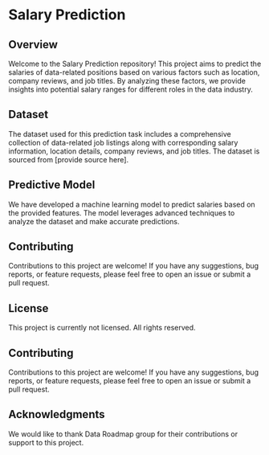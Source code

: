 # Salary Prediction
## Overview
Welcome to the Salary Prediction repository! This project aims to predict the salaries of data-related positions based on various factors such as location, company reviews, and job titles. By analyzing these factors, we provide insights into potential salary ranges for different roles in the data industry.

## Dataset
The dataset used for this prediction task includes a comprehensive collection of data-related job listings along with corresponding salary information, location details, company reviews, and job titles. The dataset is sourced from [provide source here].

## Predictive Model
We have developed a machine learning model to predict salaries based on the provided features. The model leverages advanced techniques to analyze the dataset and make accurate predictions.

## Contributing
Contributions to this project are welcome! If you have any suggestions, bug reports, or feature requests, please feel free to open an issue or submit a pull request.

## License
This project is currently not licensed. All rights reserved.

## Contributing
Contributions to this project are welcome! If you have any suggestions, bug reports, or feature requests, please feel free to open an issue or submit a pull request.

## Acknowledgments
We would like to thank Data Roadmap group for their contributions or support to this project.
